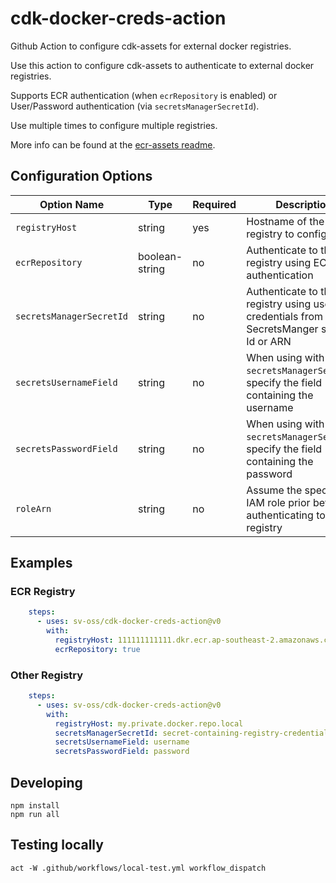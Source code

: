 # cdk-docker-creds-action
Github Action to configure cdk-assets for external docker registries.

Use this action to configure cdk-assets to authenticate to external docker registries.

Supports ECR authentication (when `ecrRepository` is enabled) or User/Password authentication (via `secretsManagerSecretId`).

Use multiple times to configure multiple registries.

More info can be found at the [ecr-assets readme](https://www.npmjs.com/package/cdk-assets?activeTab=readme).

## Configuration Options
| Option Name | Type | Required | Description |
| ----------- | ---- | -------- | ----------- |
| `registryHost` | string | yes | Hostname of the docker registry to configure |
| `ecrRepository` | boolean-string | no | Authenticate to the registry using ECR authentication | 
| `secretsManagerSecretId` | string | no | Authenticate to the registry using user/pass credentials from a SecretsManger secret Id or ARN |
| `secretsUsernameField` | string | no | When using with `secretsManagerSecretId`, specify the field containing the username |
| `secretsPasswordField` | string | no | When using with `secretsManagerSecretId`, specify the field containing the password |
| `roleArn` | string | no | Assume the specified IAM role prior before authenticating to the registry |


## Examples
### ECR Registry
```yaml
    steps:
      - uses: sv-oss/cdk-docker-creds-action@v0
        with:
          registryHost: 111111111111.dkr.ecr.ap-southeast-2.amazonaws.com
          ecrRepository: true
```

### Other Registry
```yaml
    steps:
      - uses: sv-oss/cdk-docker-creds-action@v0
        with:
          registryHost: my.private.docker.repo.local
          secretsManagerSecretId: secret-containing-registry-credentials
          secretsUsernameField: username
          secretsPasswordField: password
```
## Developing
```
npm install
npm run all
```

## Testing locally
```
act -W .github/workflows/local-test.yml workflow_dispatch
```